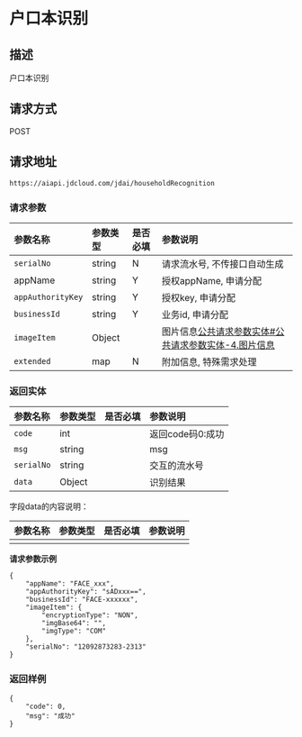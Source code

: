 # 户口本识别


## 描述
户口本识别

## 请求方式

POST

## 请求地址

```apl
https://aiapi.jdcloud.com/jdai/householdRecognition
```



### 请求参数

| 参数名称          | 参数类型 | 是否必填 | 参数说明                                                     |
| :---------------- | :------- | :------- | :----------------------------------------------------------- |
| `serialNo`        | string   | N        | 请求流水号, 不传接口自动生成                                 |
| appName           | string   | Y        | 授权appName, 申请分配                                        |
| `appAuthorityKey` | string   | Y        | 授权key, 申请分配                                            |
| `businessId`      | string   | Y        | 业务id, 申请分配                                             |
| `imageItem`       | Object   |          | 图片信息[公共请求参数实体#公共请求参数实体-4.图片信息](https://cf.jd.com/pages/viewpage.action?pageId=138528176#id-公共请求参数实体-公共请求参数实体-4.图片信息) |
| `extended`        | map      | N        | 附加信息, 特殊需求处理                                       |

### 返回实体

| 参数名称   | 参数类型 | 是否必填 | 参数说明         |
| :--------- | :------- | :------- | :--------------- |
| `code`     | int      |          | 返回code码0:成功 |
| `msg`      | string   |          | msg              |
| `serialNo` | string   |          | 交互的流水号     |
| `data`     | Object   |          | 识别结果         |

字段data的内容说明：

| 参数名称 | 参数类型 | 是否必填 | 参数说明 |
| :------- | :------- | :------- | :------- |
|          |          |          |          |

**请求参数示例**

```
{
 	"appName": "FACE_xxx",
	"appAuthorityKey": "sADxxx==",
	"businessId": "FACE-xxxxxx", 
    "imageItem": {
        "encryptionType": "NON",
        "imgBase64": "",
        "imgType": "COM"
    },
    "serialNo": "12092873283-2313"
}
```

### 返回样例

```
{
    "code": 0,
    "msg": "成功"
}
```


